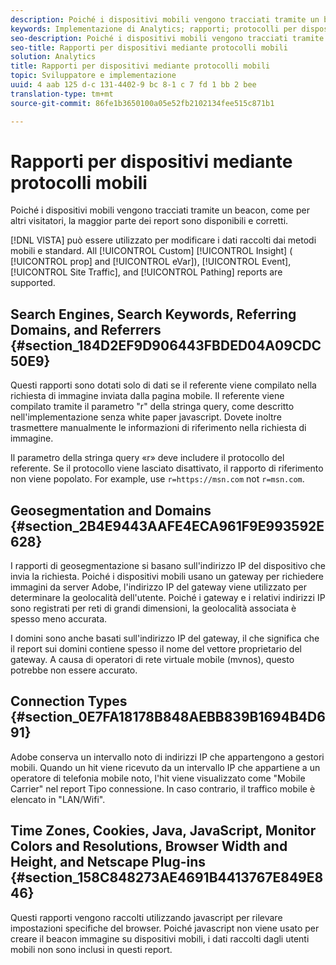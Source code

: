 ```yaml
---
description: Poiché i dispositivi mobili vengono tracciati tramite un beacon, come per altri visitatori, la maggior parte dei report sono disponibili e corretti.
keywords: Implementazione di Analytics; rapporti; protocolli per dispositivi mobili; motori di ricerca; parole chiave di ricerca; domini di riferimento; referrer; geosegmentazione; domini; tipo di connessione; fuso orario; cookie; java; javascript; colori del monitor; risoluzione del monitor; larghezza browser; height; plug-in netscape
seo-description: Poiché i dispositivi mobili vengono tracciati tramite un beacon, come per altri visitatori, la maggior parte dei report sono disponibili e corretti.
seo-title: Rapporti per dispositivi mediante protocolli mobili
solution: Analytics
title: Rapporti per dispositivi mediante protocolli mobili
topic: Sviluppatore e implementazione
uuid: 4 aab 125 d-c 131-4402-9 bc 8-1 c 7 fd 1 bb 2 bee
translation-type: tm+mt
source-git-commit: 86fe1b3650100a05e52fb2102134fee515c871b1

---
```



# Rapporti per dispositivi mediante protocolli mobili

Poiché i dispositivi mobili vengono tracciati tramite un beacon, come per altri visitatori, la maggior parte dei report sono disponibili e corretti.

[!DNL VISTA] può essere utilizzato per modificare i dati raccolti dai metodi mobili e standard. All [!UICONTROL Custom] [!UICONTROL Insight] ( [!UICONTROL prop] and [!UICONTROL eVar]), [!UICONTROL Event], [!UICONTROL Site Traffic], and [!UICONTROL Pathing] reports are supported.

## Search Engines, Search Keywords, Referring Domains, and Referrers {#section_184D2EF9D906443FBDED04A09CDC50E9}

Questi rapporti sono dotati solo di dati se il referente viene compilato nella richiesta di immagine inviata dalla pagina mobile. Il referente viene compilato tramite il parametro "r" della stringa query, come descritto nell'implementazione senza white paper javascript. Dovete inoltre trasmettere manualmente le informazioni di riferimento nella richiesta di immagine.

Il parametro della stringa query «r» deve includere il protocollo del referente. Se il protocollo viene lasciato disattivato, il rapporto di riferimento non viene popolato. For example, use `r=https://msn.com` not `r=msn.com`.

## Geosegmentation and Domains {#section_2B4E9443AAFE4ECA961F9E993592E628}

I rapporti di geosegmentazione si basano sull'indirizzo IP del dispositivo che invia la richiesta. Poiché i dispositivi mobili usano un gateway per richiedere immagini da server Adobe, l'indirizzo IP del gateway viene utilizzato per determinare la geolocalità dell'utente. Poiché i gateway e i relativi indirizzi IP sono registrati per reti di grandi dimensioni, la geolocalità associata è spesso meno accurata.

I domini sono anche basati sull'indirizzo IP del gateway, il che significa che il report sui domini contiene spesso il nome del vettore proprietario del gateway. A causa di operatori di rete virtuale mobile (mvnos), questo potrebbe non essere accurato.

## Connection Types {#section_0E7FA18178B848AEBB839B1694B4D691}

Adobe conserva un intervallo noto di indirizzi IP che appartengono a gestori mobili. Quando un hit viene ricevuto da un intervallo IP che appartiene a un operatore di telefonia mobile noto, l'hit viene visualizzato come "Mobile Carrier" nel report Tipo connessione. In caso contrario, il traffico mobile è elencato in "LAN/Wifi".

## Time Zones, Cookies, Java, JavaScript, Monitor Colors and Resolutions, Browser Width and Height, and Netscape Plug-ins {#section_158C848273AE4691B4413767E849E846}

Questi rapporti vengono raccolti utilizzando javascript per rilevare impostazioni specifiche del browser. Poiché javascript non viene usato per creare il beacon immagine su dispositivi mobili, i dati raccolti dagli utenti mobili non sono inclusi in questi report.
